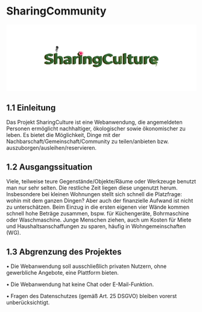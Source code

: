# SharingCommunity
![Logo-ScharingCulture](https://raw.githubusercontent.com/maxseidlitz/SharingCulture.com/master/SharinCulture.com/Content/Bilder/SharingCulture-Motiv.png)
## 1.1	Einleitung
Das Projekt SharingCulture ist eine Webanwendung, die angemeldeten Personen ermöglicht nachhaltiger, ökologischer sowie ökonomischer zu leben. Es bietet die Möglichkeit, Dinge mit der Nachbarschaft/Gemeinschaft/Community zu teilen/anbieten bzw. auszuborgen/ausleihen/reservieren. 
## 1.2	Ausgangssituation
Viele, teilweise teure Gegenstände/Objekte/Räume oder Werkzeuge benutzt man nur sehr selten. Die restliche Zeit liegen diese ungenutzt herum. Insbesondere bei kleinen Wohnungen stellt sich schnell die Platzfrage: wohin mit dem ganzen Dingen? Aber auch der finanzielle Aufwand ist nicht zu unterschätzen. Beim Einzug in die ersten eigenen vier Wände kommen schnell hohe Beträge zusammen, bspw. für Küchengeräte, Bohrmaschine oder Waschmaschine. Junge Menschen ziehen, auch um Kosten für Miete und Haushaltsanschaffungen zu sparen, häufig in Wohngemeinschaften (WG).
## 1.3 Abgrenzung des Projektes
<p>•	Die Webanwendung soll ausschließlich privaten Nutzern, ohne gewerbliche Angebote, eine Plattform bieten. </p>
<p>•	Die Webanwendung hat keine Chat oder E-Mail-Funktion.</p>
<p>•	Fragen des Datenschutzes (gemäß Art. 25 DSGVO) bleiben vorerst unberücksichtigt.</p>
